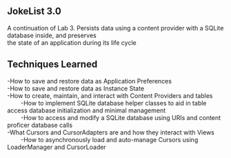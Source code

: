 JokeList 3.0
-------------
A continuation of Lab 3.  Persists data using a content provider with a SQLite database inside, and preserves <br>
the state of an application during its life cycle<br>

Techniques Learned
------------------
-How to save and restore data as Application Preferences<br>
-How to save and restore data as Instance State<br>
-How to create, maintain, and interact with Content Providers and tables<br>
&nbsp;&nbsp;&nbsp;&nbsp;&nbsp;&nbsp;&nbsp;&nbsp;-How to implement SQLite database helper classes to aid in table access
database initialization and minimal management<br>
&nbsp;&nbsp;&nbsp;&nbsp;&nbsp;&nbsp;&nbsp;&nbsp;-How to access and modify a SQLite database using URIs and content proficer database calls <br>
-What Cursors and CursorAdapters are and how they interact with Views<br>
&nbsp;&nbsp;&nbsp;&nbsp;&nbsp;&nbsp;&nbsp;&nbsp;-How to asynchronously load and auto-manage Cursors using LoaderManager and CursorLoader


